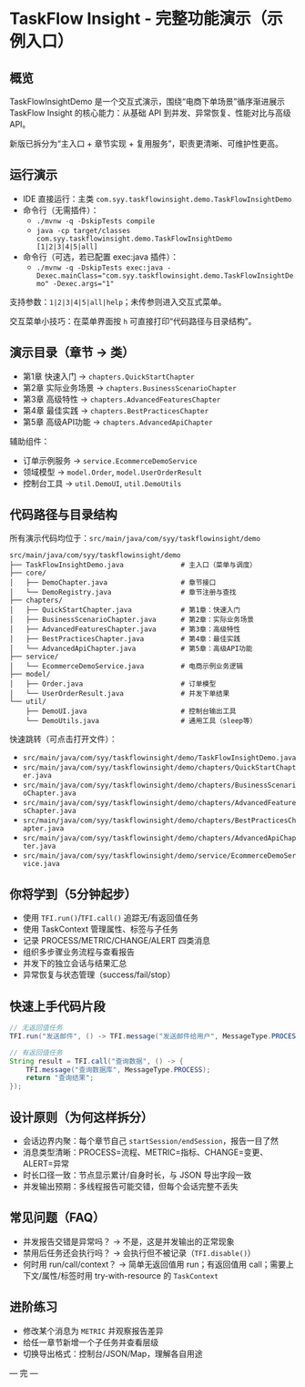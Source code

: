 # TaskFlow Insight - 完整功能演示（示例入口）

## 概览

TaskFlowInsightDemo 是一个交互式演示，围绕“电商下单场景”循序渐进展示 TaskFlow Insight 的核心能力：从基础 API 到并发、异常恢复、性能对比与高级 API。

新版已拆分为“主入口 + 章节实现 + 复用服务”，职责更清晰、可维护性更高。

## 运行演示

- IDE 直接运行：主类 `com.syy.taskflowinsight.demo.TaskFlowInsightDemo`
- 命令行（无需插件）：
  - `./mvnw -q -DskipTests compile`
  - `java -cp target/classes com.syy.taskflowinsight.demo.TaskFlowInsightDemo [1|2|3|4|5|all]`
- 命令行（可选，若已配置 exec:java 插件）：
  - `./mvnw -q -DskipTests exec:java -Dexec.mainClass="com.syy.taskflowinsight.demo.TaskFlowInsightDemo" -Dexec.args="1"`

支持参数：`1|2|3|4|5|all|help`；未传参则进入交互式菜单。

交互菜单小技巧：在菜单界面按 `h` 可直接打印“代码路径与目录结构”。

## 演示目录（章节 → 类）

- 第1章 快速入门 → `chapters.QuickStartChapter`
- 第2章 实际业务场景 → `chapters.BusinessScenarioChapter`
- 第3章 高级特性 → `chapters.AdvancedFeaturesChapter`
- 第4章 最佳实践 → `chapters.BestPracticesChapter`
- 第5章 高级API功能 → `chapters.AdvancedApiChapter`

辅助组件：
- 订单示例服务 → `service.EcommerceDemoService`
- 领域模型 → `model.Order`, `model.UserOrderResult`
- 控制台工具 → `util.DemoUI`, `util.DemoUtils`

## 代码路径与目录结构

所有演示代码均位于：`src/main/java/com/syy/taskflowinsight/demo`

```
src/main/java/com/syy/taskflowinsight/demo
├── TaskFlowInsightDemo.java              # 主入口（菜单与调度）
├── core/
│   ├── DemoChapter.java                  # 章节接口
│   └── DemoRegistry.java                 # 章节注册与查找
├── chapters/
│   ├── QuickStartChapter.java            # 第1章：快速入门
│   ├── BusinessScenarioChapter.java      # 第2章：实际业务场景
│   ├── AdvancedFeaturesChapter.java      # 第3章：高级特性
│   ├── BestPracticesChapter.java         # 第4章：最佳实践
│   └── AdvancedApiChapter.java           # 第5章：高级API功能
├── service/
│   └── EcommerceDemoService.java         # 电商示例业务逻辑
├── model/
│   ├── Order.java                        # 订单模型
│   └── UserOrderResult.java              # 并发下单结果
└── util/
    ├── DemoUI.java                       # 控制台输出工具
    └── DemoUtils.java                    # 通用工具（sleep等）
```

快速跳转（可点击打开文件）：
- `src/main/java/com/syy/taskflowinsight/demo/TaskFlowInsightDemo.java`
- `src/main/java/com/syy/taskflowinsight/demo/chapters/QuickStartChapter.java`
- `src/main/java/com/syy/taskflowinsight/demo/chapters/BusinessScenarioChapter.java`
- `src/main/java/com/syy/taskflowinsight/demo/chapters/AdvancedFeaturesChapter.java`
- `src/main/java/com/syy/taskflowinsight/demo/chapters/BestPracticesChapter.java`
- `src/main/java/com/syy/taskflowinsight/demo/chapters/AdvancedApiChapter.java`
- `src/main/java/com/syy/taskflowinsight/demo/service/EcommerceDemoService.java`

## 你将学到（5分钟起步）

- 使用 `TFI.run()`/`TFI.call()` 追踪无/有返回值任务
- 使用 TaskContext 管理属性、标签与子任务
- 记录 PROCESS/METRIC/CHANGE/ALERT 四类消息
- 组织多步骤业务流程与查看报告
- 并发下的独立会话与结果汇总
- 异常恢复与状态管理（success/fail/stop）

## 快速上手代码片段

```java
// 无返回值任务
TFI.run("发送邮件", () -> TFI.message("发送邮件给用户", MessageType.PROCESS));

// 有返回值任务
String result = TFI.call("查询数据", () -> {
    TFI.message("查询数据库", MessageType.PROCESS);
    return "查询结果";
});
```

## 设计原则（为何这样拆分）

- 会话边界内聚：每个章节自己 `startSession/endSession`，报告一目了然
- 消息类型清晰：PROCESS=流程、METRIC=指标、CHANGE=变更、ALERT=异常
- 时长口径一致：节点显示累计/自身时长，与 JSON 导出字段一致
- 并发输出预期：多线程报告可能交错，但每个会话完整不丢失

## 常见问题（FAQ）

- 并发报告交错是异常吗？ → 不是，这是并发输出的正常现象
- 禁用后任务还会执行吗？ → 会执行但不被记录（`TFI.disable()`）
- 何时用 run/call/context？ → 简单无返回值用 run；有返回值用 call；需要上下文/属性/标签时用 try-with-resource 的 `TaskContext`

## 进阶练习

- 修改某个消息为 `METRIC` 并观察报告差异
- 给任一章节新增一个子任务并查看层级
- 切换导出格式：控制台/JSON/Map，理解各自用途

— 完 —
